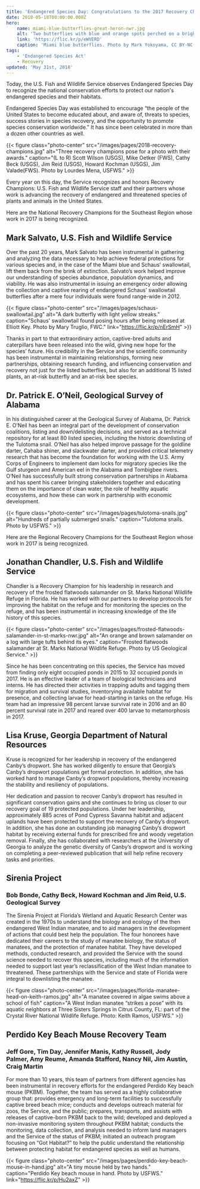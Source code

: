 ```yaml
---
title: 'Endangered Species Day: Congratulations to the 2017 Recovery Champions for the Southeast Region'
date: 2018-05-18T00:00:00.000Z
hero:
    name: miami-blue-butterflies-great-heron-nwr.jpg
    alt: 'Two butterflies with blue and orange spots perched on a bright red flower covered in pollen.'
    link: 'https://flic.kr/p/eWVERD'
    caption: 'Miami blue butterflies. Photo by Mark Yokoyama, CC BY-NC-ND 2.0.'
tags:
    - 'Endangered Species Act'
    - Recovery
updated: 'May 31st, 2018'
---
```


Today, the U.S. Fish and Wildlife Service observes Endangered Species Day to recognize the national conservation efforts to protect our nation's endangered species and their habitats.

Endangered Species Day was established  to encourage “the people of the United States to become educated about, and aware of, threats to species, success stories in species recovery, and the opportunity to promote species conservation worldwide.” It has since been celebrated in more than a dozen other countries as well.

{{< figure class="photo-center" src="/images/pages/2018-recovery-champions.jpg" alt="Three recovery champions pose for a photo with their awards." caption="(L to R) Scott Wilson (USGS), Mike Oetker (FWS), Cathy Beck (USGS), Jim Reid (USGS), Howard Kochman (USGS), Jim Valade(FWS). Photo by Lourdes Mena, USFWS." >}}

Every year on this day, the Service recognizes and honors Recovery Champions: U.S. Fish and Wildlife Service staff and their partners whose work is advancing the recovery of endangered and threatened species of plants and animals in the United States.

Here are the National Recovery Champions for the Southeast Region whose work in 2017 is being recognized.

## Mark Salvato, U.S. Fish and Wildlife Service

Over the past 20 years, Mark Salvato has been instrumental in gathering and analyzing the data necessary to help achieve federal protections for various species and, in the case of the Miami blue and Schaus’ swallowtail, lift them back from the brink of extinction. Salvato’s work helped improve our understanding of species abundance, population dynamics, and viability. He was also instrumental in issuing an emergency order allowing the collection and captive rearing of endangered Schaus’ swallowtail butterflies after a mere four individuals were found range-wide in 2012.

{{< figure class="photo-center" src="/images/pages/schaus-swallowtail.jpg" alt="A dark butterfly with light yellow streaks." caption="Schaus' swallowtail found posing hours after being released at Elliott Key. Photo by Mary Truglio, FWC." link="https://flic.kr/p/nErSmH" >}}

Thanks in part to that extraordinary action, captive-bred adults and caterpillars have been released into the wild, giving new hope for the species’ future.  His credibility in the Service and the scientific community has been instrumental in maintaining relationships, forming new partnerships, obtaining research funding, and influencing conservation and recovery not just for the listed butterflies, but also for an additional 15 listed plants, an at-risk butterfly and an at-risk bee species. 

## Dr. Patrick E. O’Neil, Geological Survey of Alabama
  
In his distinguished career at the Geological Survey of Alabama, Dr. Patrick E. O’Neil has been an integral part of the development of conservation coalitions, listing and down/delisting decisions, and served as a technical repository for at least 80 listed species, including the historic downlisting of the Tulotoma snail. O’Neil has also helped improve passage for the goldline darter, Cahaba shiner, and slackwater darter, and provided critical telemetry research that has become the foundation for working with the U.S. Army Corps of Engineers to implement dam locks for migratory species like the Gulf sturgeon and American eel in the Alabama and Tombigbee rivers. O’Neil has successfully built strong conservation partnerships in Alabama and has spent his career bringing stakeholders together and educating them on the importance of clean water, the role of healthy aquatic ecosystems, and how these can work in partnership with economic development. 

{{< figure class="photo-center" src="/images/pages/tulotoma-snails.jpg" alt="Hundreds of partially submerged snails." caption="Tulotoma snails. Photo by USFWS." >}}

Here are the Regional Recovery Champions for the Southeast Region whose work in 2017 is being recognized.  

## Jonathan Chandler, U.S. Fish and Wildlife Service

Chandler is a Recovery Champion for his leadership in research and recovery of the frosted flatwoods salamander on St. Marks National Wildlife Refuge in Florida.  He has worked with our partners to develop protocols for improving the habitat on the refuge and for monitoring the species on the refuge, and has been instrumental in increasing knowledge of the life history of this species. 

{{< figure class="photo-center" src="/images/pages/frosted-flatwoods-salamander-in-st-marks-nwr.jpg" alt="An orange and brown salamander on a log with large tufts behind its eyes." caption="Frosted flatwoods salamander at St. Marks National Wildlife Refuge. Photo by US Geological Service." >}}

Since he has been concentrating on this species, the Service has moved from finding only eight occupied ponds in 2015 to 32 occupied ponds in 2017.  He is an effective leader of a team of biological technicians and interns.  He has directed their activities in trapping adults and tagging them for migration and survival studies, inventorying available habitat for presence, and collecting larvae for head-starting in tanks on the refuge.  His team had an impressive 98 percent larvae survival rate in 2016 and an 80 percent survival rate in 2017 and reared over 400 larvae to metamorphosis in 2017.  

## Lisa Kruse, Georgia Department of Natural Resources

Kruse is recognized for her leadership in recovery of the endangered Canby’s dropwort.  She has worked diligently to ensure that Georgia’s Canby’s dropwort populations get formal protection.  In addition, she has worked hard to manage Canby’s dropwort populations, thereby increasing the stability and resiliency of populations.  

Her dedication and passion to recover Canby’s dropwort has resulted in significant conservation gains and she continues to bring us closer to our recovery goal of 19 protected populations.  Under her leadership, approximately 885 acres of Pond Cypress Savanna habitat and adjacent uplands have been protected to support the recovery of Canby’s dropwort.  In addition, she has done an outstanding job managing Canby’s dropwort habitat by receiving external funds for prescribed fire and woody vegetation removal.  Finally, she has collaborated with researchers at the University of Georgia to analyze the genetic diversity of Canby’s dropwort and is working on completing a peer-reviewed publication that will help refine recovery tasks and priorities.  

## Sirenia Project

### Bob Bonde, Cathy Beck, Howard Kochman and Jim Reid, U.S. Geological Survey

The Sirenia Project at Florida’s Wetland and Aquatic Research Center was created in the 1970s to understand the biology and ecology of the then endangered West Indian manatee, and to aid managers in the development of actions that could best help the population. The four honorees have dedicated their careers to the study of manatee biology, the status of manatees, and the protection of manatee habitat.  They have developed methods, conducted research, and provided the Service with the sound science needed to recover this species, including much of the information needed to support last year’s reclassification of the West Indian manatee to threatened. These partnerships with the Service and state of Florida were integral to downlisting the manatee.

{{< figure class="photo-center" src="/images/pages/florida-manatee-head-on-keith-ramos.jpg" alt="A manatee covered in algae swims above a school of fish" caption="A West Indian manatee “strikes a pose” with its aquatic neighbors at Three Sisters Springs in Citrus County, FL: part of the Crystal River National Wildlife Refuge. Photo: Keith Ramos, USFWS." >}}

## Perdido Key Beach Mouse Recovery Team

### Jeff Gore, Tim Day, Jennifer Manis, Kathy Russell, Jody Palmer, Amy Reume, Amanda Stafford, Nancy Nil, Jim Austin, Craig Martin

For more than 10 years, this team of partners from different agencies has been instrumental in recovery efforts for the endangered Perdido Key beach mouse (PKBM). Together, the team has served as a highly collaborative group that: provides emergency and long-term facilities to successfully captive breed beach mice; conducts and develops outreach material for zoos, the Service, and the public; prepares, transports, and assists with releases of captive-born PKBM back to the wild; developed and deployed a non-invasive monitoring system throughout PKBM habitat; conducts the monitoring, data collection, and analysis needed to inform land managers and the Service of the status of PKBM; initiated an outreach program focusing on “Got Habitat?” to help the public understand the relationship between protecting habitat for endangered species as well as humans.

{{< figure class="photo-center" src="/images/pages/perdido-key-beach-mouse-in-hand.jpg" alt="A tiny mouse held by two hands." caption="Perdido Key beach mouse in hand. Photo by USFWS." link="https://flic.kr/p/Hu2axZ" >}}
